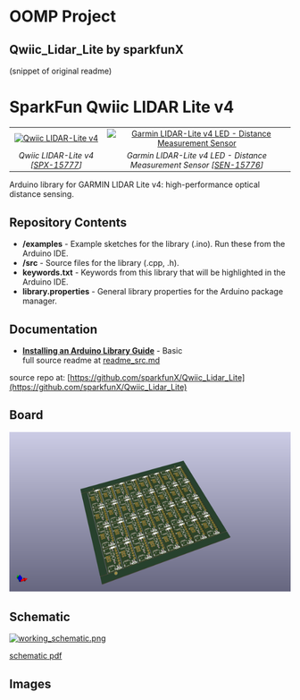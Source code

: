 # OOMP Project  
## Qwiic_Lidar_Lite  by sparkfunX  
  
(snippet of original readme)  
  
SparkFun Qwiic LIDAR Lite v4  
========================================  
  
  
  
<table class="table table-hover table-striped table-bordered">  
  <tr align="center">  
   <td><a href="https://www.sparkfun.com/products/15777"><img src="https://cdn.sparkfun.com//assets/parts/1/4/3/7/9/15777-Qwiic_LIDAR_Lite_v4-01.jpg" alt="Qwiic LIDAR-Lite v4  
"></a></td>  
   <td><a href="https://www.sparkfun.com/products/15776"><img src="https://cdn.sparkfun.com//assets/parts/1/4/3/7/5/15776-Garmin_LIDAR-Lite_V4_LED_-_Distance_Measurement_Sensor-01.jpg" alt="Garmin LIDAR-Lite v4 LED - Distance Measurement Sensor"></a></td>  
  </tr>  
  <tr align="center">  
   <td><i>Qwiic LIDAR-Lite v4 [<a href="https://www.sparkfun.com/products/15777">SPX-15777</a>]</i></td>  
   <td><i>Garmin LIDAR-Lite v4 LED - Distance Measurement Sensor [<a href="https://www.sparkfun.com/products/15776">SEN-15776</a>]</i></td>  
  </tr>  
</table>  
  
Arduino library for GARMIN LIDAR Lite v4: high-performance optical distance sensing.  
  
  
Repository Contents  
-------------------  
  
* **/examples** - Example sketches for the library (.ino). Run these from the Arduino IDE.  
* **/src** - Source files for the library (.cpp, .h).  
* **keywords.txt** - Keywords from this library that will be highlighted in the Arduino IDE.   
* **library.properties** - General library properties for the Arduino package manager.   
  
Documentation  
--------------  
  
* **[Installing an Arduino Library Guide](https://learn.sparkfun.com/tutorials/installing-an-arduino-library)** - Basic   
  full source readme at [readme_src.md](readme_src.md)  
  
source repo at: [https://github.com/sparkfunX/Qwiic_Lidar_Lite](https://github.com/sparkfunX/Qwiic_Lidar_Lite)  
## Board  
  
[![working_3d.png](working_3d_600.png)](working_3d.png)  
## Schematic  
  
[![working_schematic.png](working_schematic_600.png)](working_schematic.png)  
  
[schematic pdf](working_schematic.pdf)  
## Images  
